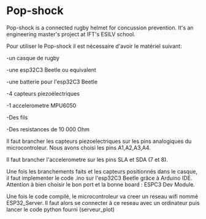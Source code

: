 # Pop-shock
Pop-shock is a connected rugby helmet for concussion prevention. It's an engineering master's project at IFT's ESILV school.

Pour utiliser le Pop-shock il est nécessaire d'avoir le matériel suivant:

-un casque de rugby

-une esp32C3 Beetle ou equivalent

-une batterie pour l'esp32C3 Beetle	

-4 capteurs piezoélectriques	

-1 accelerometre MPU6050	

-Des fils	

-Des resistances de 10 000 Ohm

Il faut brancher les capteurs piezoelectriques sur les pins analogiques du microcontroleur. Nous avons choisi les pins A1,A2,A3,A4.

Il faut brancher l'accelerometre sur les pins SLA et SDA (7 et 8).

Une fois les branchements faits et les capteurs positionnés dans le casque, il faut implementer le code .ino sur l'esp32C3 Beetle grâce à Arduino IDE. Attention à bien choisir le bon port et la bonne board : ESPC3 Dev Module.

Une fois le code compilé, le microcontroleur va creer un reseau wifi nommé ESP32_Server. Il faut alors se connecter à ce reseau avec un ordinateur puis lancer le code python fourni (serveur_plot) 
